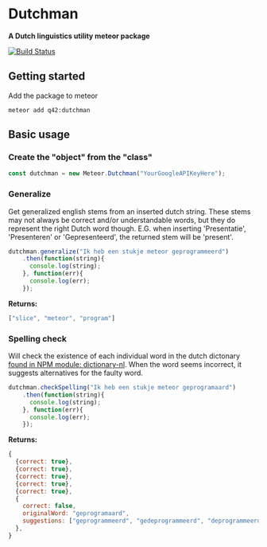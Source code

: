 # Dutchman
__A Dutch linguistics utility meteor package__

[![Build Status][travis-image]][travis-url]

## Getting started

Add the package to meteor
```
meteor add q42:dutchman
```

## Basic usage

### Create the "object" from the "class"
```javascript
const dutchman = new Meteor.Dutchman("YourGoogleAPIKeyHere");
```

### Generalize
Get generalized english stems from an inserted dutch string. These stems may not always be correct and/or understandable words, but they do represent the right Dutch word though. E.G. when inserting 'Presentatie', 'Presenteren' or 'Gepresenteerd', the returned stem will be 'present'.

```javascript
dutchman.generalize("Ik heb een stukje meteor geprogrammeerd")
    .then(function(string){
      console.log(string);
    }, function(err){
      console.log(err);
    });
```
__Returns:__
```javascript
["slice", "meteor", "program"]
```

### Spelling check
Will check the existence of each individual word in the dutch dictonary [found in NPM module: dictionary-nl](https://www.npmjs.com/package/dictionary-nl). When the word seems incorrect, it suggests alternatives for the faulty word.

```javascript
dutchman.checkSpelling("Ik heb een stukje meteor geprogramaard")
    .then(function(string){
      console.log(string);
    }, function(err){
      console.log(err);
    });
```
__Returns:__
```javascript
{
  {correct: true},
  {correct: true},
  {correct: true},
  {correct: true},
  {correct: true},
  {
    correct: false,
    originalWord: "geprogramaard",
    suggestions: ["geprogrammeerd", "gedeprogrammeerd", "deprogrammeerde", "programakkoord"]
  },
}
```

[travis-url]: https://travis-ci.org/Q42/meteor-dutchman
[travis-image]: http://img.shields.io/travis/Q42/meteor-dutchman.svg
